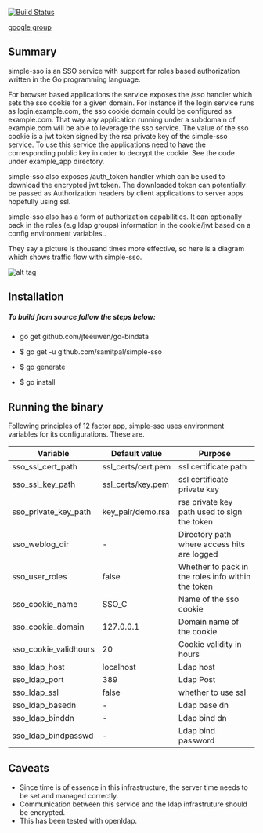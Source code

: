 [![Build Status](https://travis-ci.org/samitpal/simple-sso.svg?branch=master)](https://travis-ci.org/samipal/simple-sso)

[google group](https://groups.google.com/forum/#!forum/simple-sso)

Summary
------------------
simple-sso is an SSO service with support for roles based authorization written in the Go programming language. 

For browser based applications the service exposes the /sso handler which sets the sso cookie for a given domain. For instance if the login service runs as login.example.com, the sso cookie domain could be configured as example.com. That way any application running under a subdomain of example.com will be able to leverage the sso service. The value of the sso cookie is a jwt token signed by the rsa private key of the simple-sso service. To use this service the applications need to have the corresponding public key in order to decrypt the cookie. See the code under example_app directory.

simple-sso also exposes /auth_token handler which can be used to download the encrypted jwt token. The downloaded token can potentially be passed as Authorization headers by client applications to server apps hopefully using ssl.

simple-sso also has a form of authorization capabilities. It can optionally pack in the roles (e.g ldap groups) information in the cookie/jwt based on a config environment variables..

They say a picture is thousand times more effective, so here is a diagram which shows traffic flow with simple-sso.

![alt tag](https://docs.google.com/drawings/d/1blQbqjT4lb0nu_lX-WO2OaQPvhg5I2pF0LvPZnQ9ywA/pub?w=960&h=720)

Installation
-------------------
##### To build from source follow the steps below: 

* go get github.com/jteeuwen/go-bindata

* $ go get -u github.com/samitpal/simple-sso

* $ go generate

* $ go install

Running the binary
-------------------

Following principles of 12 factor app, simple-sso uses environment variables for its configurations. These are.

| Variable      | Default value | Purpose |
|---------------|--------------|------------|
| sso_ssl_cert_path  |  ssl_certs/cert.pem | ssl certificate path |
| sso_ssl_key_path  |ssl_certs/key.pem   | ssl certificate private key |
| sso_private_key_path  | key_pair/demo.rsa  | rsa private key path used to sign the token |
| sso_weblog_dir  |  - | Directory path where access hits are logged |
| sso_user_roles  | false  | Whether to pack in the roles info within the token |
| sso_cookie_name  | SSO_C  | Name of the sso cookie |
| sso_cookie_domain  | 127.0.0.1  | Domain name of the cookie |
| sso_cookie_validhours  | 20  | Cookie validity in hours |
| sso_ldap_host  | localhost  | Ldap host |
| sso_ldap_port  | 389  | Ldap Post |
| sso_ldap_ssl  | false  | whether to use ssl |
| sso_ldap_basedn  | - | Ldap base dn |
| sso_ldap_binddn  | - | Ldap bind dn |
| sso_ldap_bindpasswd  | - | Ldap bind password |


Caveats
------------------
* Since time is of essence in this infrastructure, the server time needs to be set and managed correctly.
* Communication between this service and the ldap infrastruture should be encrypted.
* This has been tested with openldap.